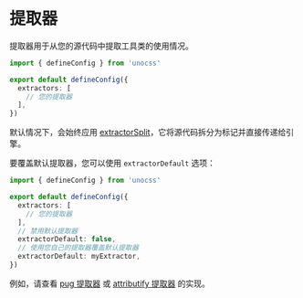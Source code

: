 # 提取器

提取器用于从您的源代码中提取工具类的使用情况。

```ts [uno.config.ts]
import { defineConfig } from 'unocss'

export default defineConfig({
  extractors: [
    // 您的提取器
  ],
})
```

默认情况下，会始终应用 [extractorSplit](https://github.com/unocss/unocss/blob/main/packages-engine/core/src/extractors/split.ts)，它将源代码拆分为标记并直接传递给引擎。

要覆盖默认提取器，您可以使用 `extractorDefault` 选项：

```ts [uno.config.ts]
import { defineConfig } from 'unocss'

export default defineConfig({
  extractors: [
    // 您的提取器
  ],
  // 禁用默认提取器
  extractorDefault: false,
  // 使用您自己的提取器覆盖默认提取器
  extractorDefault: myExtractor,
})
```

例如，请查看 [pug 提取器](https://github.com/unocss/unocss/tree/main/packages-integrations/extractor-pug) 或 [attributify 提取器](https://github.com/unocss/unocss/blob/main/packages-presets/preset-attributify/src/extractor.ts) 的实现。
